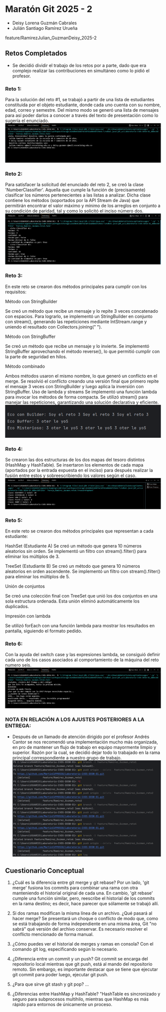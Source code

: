 # Maratón Git 2025 - 2

- Deisy Lorena Guzmán Cabrales
- Julián Santiago Ramírez Urueña

feature/RamirezJulian_GuzmanDeisy_2025-2

## Retos Completados

- Se decidió dividir el trabajo de los retos por a parte, dado
que era complejo realizar las contribuciones en simultáneo como
lo pidió el profesor. 

### Reto 1: 
Para la solución del reto #1, se trabajó a partir de una lista
de estudiantes constituida por el objeto estudiante, donde cada
uno cuenta con su nombre, edad, correo y semestre.
Del mismo modo se generó una lista de mensajes para así poder 
darlos a conocer a través del texto de presentación como lo sugería 
el enunciado.
![Evidencia Reto 1](RamirezGuzmanAssets/image-reto1.png)

### Reto 2:
Para satisfacer la solicitud del enunciado del reto 2, se creó la clase
'NumberClassifier'. Aquella que cumple la función de (precisamente) clasificar
los números pertenecientes a las listas a analizar. Dicha clase contiene los métodos
(soportados por la API Stream de Java) que permitirán encontrar el valor máximo y mínimo 
de los arreglos en conjunto a su condición de paridad, tal y como lo solicitó el inciso
número dos.
![Evidencia Reto 2](RamirezGuzmanAssets/image-reto2.png)

### Reto 3:

En este reto se crearon dos métodos principales para cumplir con los requisitos:

Método con StringBuilder

Se creó un método que recibe un mensaje y lo repite 3 veces concatenado con espacios.
Para lograrlo, se implementó un StringBuilder en conjunto con stream(), generando las repeticiones mediante IntStream.range y uniendo el resultado con Collectors.joining(" ").

Método con StringBuffer

Se creó un método que recibe un mensaje y lo invierte.
Se implementó StringBuffer aprovechando el método reverse(), lo que permitió cumplir con la parte de seguridad en hilos.

Método combinado

Ambos métodos usaron el mismo nombre, lo que generó un conflicto en el merge.
Se resolvió el conflicto creando una versión final que primero repite el mensaje 3 veces con StringBuilder y luego aplica la inversión con StringBuffer.
Uso de lambda y streams
Se implementó una función lambda para invocar los métodos de forma compacta.
Se utilizó stream() para manejar las repeticiones, garantizando una solución declarativa y eficiente.
![img.png](img.png)

### Reto 4:
Se crearon las dos estructuras de los dos mapas del tesoro distintos (HashMap y HashTable). 
Se insertaron los elementos de cada mapa (aportados por la entrada expuesta en el inciso) para
después realizar la fusión entre estos y sobreescribiendo los valores según el caso.
![Evidencia Reto 4](RamirezGuzmanAssets/image-reto4.png)

### Reto 5:
En este reto se crearon dos métodos principales que representan a cada estudiante:

HashSet (Estudiante A)
Se creó un método que genera 10 números aleatorios sin orden.
Se implementó un filtro con stream().filter() para eliminar los múltiplos de 3.

TreeSet (Estudiante B)
Se creó un método que genera 10 números aleatorios en orden ascendente.
Se implementó un filtro con stream().filter() para eliminar los múltiplos de 5.

Unión de conjuntos

Se creó una colección final con TreeSet que unió los dos conjuntos en una sola estructura ordenada.
Esta unión eliminó automáticamente los duplicados.

Impresión con lambda

Se utilizó forEach con una función lambda para mostrar los resultados en pantalla, siguiendo el formato pedido.

### Reto 6:
Con la ayuda del switch case y las expresiones lambda, se consiguió definir cada uno de los casos
asociados al comportamiento de la máquina del reto numero seis. 
![Evidencia Reto 6](RamirezGuzmanAssets/image-reto6.png)

### NOTA EN RELACIÓN A LOS AJUSTES POSTERIORES A LA ENTREGA:

- Después de un llamado de atención dirigido por el profesor Andrés Cantor
se nos recomendó una implementación mucho más organizada, en pro de mantener un flujo
de trabajo en equipo mayormente limpio y superior.
Razón por la cual, se decidió dejar todo lo  trabajado en la rama principal correspondiente 
a nuestro grupo de trabajo.
![Evidencia eliminación de ramas (asociadas al reto 1, 2, 4 y 6)](RamirezGuzmanAssets/image-eliminacion-ramas.png)

## Cuestionario Conceptual

1. ¿Cuál es la diferencia entre git merge y git rebase?
Por un lado, 'git merge' fusiona los commits para combinar una rama 
con otra manteniendo el historial original de cada una. En cambio, 
'git rebase' cumple una función similar, pero, reescribe el historial 
de los commits en la rama destino; es decir, hace parecer que sólamente
se trabajó allí.

2. Si dos ramas modifican la misma línea de un archivo. ¿Qué pasará al hacer merge?
Se presentará un choque o conflicto de modo que, como se está trabajando 
de forma independiente en una misma área, Git "no sabrá" qué versión del 
archivo conservar. Es necesario resolver el conflicto mencionado de forma 
manual.

3. ¿Cómo puedes ver el historial de merges y ramas en consola?
Con el comando git log, especificando según lo necesario.

4. ¿Diferencia entre un commit y un push? 
Git commit se encarga del repositorio local mientras que git push, está al mando del 
repositorio remoto. Sin embargo, es importante destacar que se tiene que ejecutar git 
commit para poder luego, ejecutar git push.

5. ¿Para que sirve git stash y git pop?
...

6. ¿Diferencias entre HashMap y HashTable?
"HashTable es sincronizado y seguro para subprocesos multihilo, mientras que HashMap es 
más rápido para entornos de únicamente un proceso.